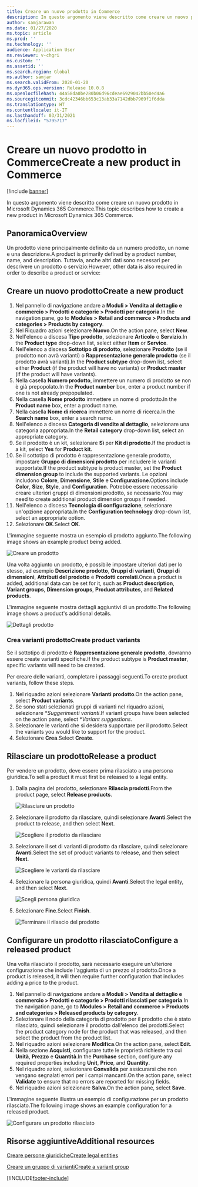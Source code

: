 ```yaml
---
title: Creare un nuovo prodotto in Commerce
description: In questo argomento viene descritto come creare un nuovo prodotto in Microsoft Dynamics 365 Commerce.
author: samjarawan
ms.date: 01/27/2020
ms.topic: article
ms.prod: ''
ms.technology: ''
audience: Application User
ms.reviewer: v-chgri
ms.custom: ''
ms.assetid: ''
ms.search.region: Global
ms.author: samjar
ms.search.validFrom: 2020-01-20
ms.dyn365.ops.version: Release 10.0.8
ms.openlocfilehash: 44a58da0be280b06d96cdeae6929042bb50ed4a6
ms.sourcegitcommit: 3cdc42346bb653c13ab33a7142dbb7969f1f6dda
ms.translationtype: HT
ms.contentlocale: it-IT
ms.lasthandoff: 03/31/2021
ms.locfileid: "5795717"
---
```

# <a name="create-a-new-product-in-commerce"></a><span data-ttu-id="cb7d7-103">Creare un nuovo prodotto in Commerce</span><span class="sxs-lookup"><span data-stu-id="cb7d7-103">Create a new product in Commerce</span></span>


[!include [banner](includes/banner.md)]

<span data-ttu-id="cb7d7-104">In questo argomento viene descritto come creare un nuovo prodotto in Microsoft Dynamics 365 Commerce.</span><span class="sxs-lookup"><span data-stu-id="cb7d7-104">This topic describes how to create a new product in Microsoft Dynamics 365 Commerce.</span></span>

## <a name="overview"></a><span data-ttu-id="cb7d7-105">Panoramica</span><span class="sxs-lookup"><span data-stu-id="cb7d7-105">Overview</span></span>

<span data-ttu-id="cb7d7-106">Un prodotto viene principalmente definito da un numero prodotto, un nome e una descrizione.</span><span class="sxs-lookup"><span data-stu-id="cb7d7-106">A product is primarily defined by a product number, name, and description.</span></span> <span data-ttu-id="cb7d7-107">Tuttavia, anche altri dati sono necessari per descrivere un prodotto o servizio:</span><span class="sxs-lookup"><span data-stu-id="cb7d7-107">However, other data is also required in order to describe a product or service:</span></span>

## <a name="create-a-new-product"></a><span data-ttu-id="cb7d7-108">Creare un nuovo prodotto</span><span class="sxs-lookup"><span data-stu-id="cb7d7-108">Create a new product</span></span>

1. <span data-ttu-id="cb7d7-109">Nel pannello di navigazione andare a **Moduli \> Vendita al dettaglio e commercio \> Prodotti e categorie \> Prodotti per categoria**.</span><span class="sxs-lookup"><span data-stu-id="cb7d7-109">In the navigation pane, go to **Modules \> Retail and commerce \> Products and categories \> Products by category**.</span></span>
1. <span data-ttu-id="cb7d7-110">Nel Riquadro azioni selezionare **Nuovo**.</span><span class="sxs-lookup"><span data-stu-id="cb7d7-110">On the action pane, select **New**.</span></span>
1. <span data-ttu-id="cb7d7-111">Nell'elenco a discesa **Tipo prodotto**, selezionare **Articolo** o **Servizio**.</span><span class="sxs-lookup"><span data-stu-id="cb7d7-111">In the **Product type** drop-down list, select either **Item** or **Service**.</span></span>
1. <span data-ttu-id="cb7d7-112">Nell'elenco a discesa **Sottotipo di prodotto**, selezionare **Prodotto** (se il prodotto non avrà varianti) o **Rappresentazione generale prodotto** (se il prodotto avrà varianti).</span><span class="sxs-lookup"><span data-stu-id="cb7d7-112">In the **Product subtype** drop-down list, select either **Product** (if the product will have no variants) or **Product master** (if the product will have variants).</span></span>
1. <span data-ttu-id="cb7d7-113">Nella casella **Numero prodotto**, immettere un numero di prodotto se non è già prepopolato.</span><span class="sxs-lookup"><span data-stu-id="cb7d7-113">In the **Product number** box, enter a product number if one is not already prepopulated.</span></span>
1. <span data-ttu-id="cb7d7-114">Nella casella **Nome prodotto** immettere un nome di prodotto.</span><span class="sxs-lookup"><span data-stu-id="cb7d7-114">In the **Product name** box, enter a product name.</span></span>
1. <span data-ttu-id="cb7d7-115">Nella casella **Nome di ricerca** immettere un nome di ricerca.</span><span class="sxs-lookup"><span data-stu-id="cb7d7-115">In the **Search name** box, enter a search name.</span></span>
1. <span data-ttu-id="cb7d7-116">Nell'elenco a discesa **Categoria di vendite al dettaglio**, selezionare una categoria appropriata.</span><span class="sxs-lookup"><span data-stu-id="cb7d7-116">In the **Retail category** drop-down list, select an appropriate category.</span></span>
1. <span data-ttu-id="cb7d7-117">Se il prodotto è un kit, selezionare **Sì** per **Kit di prodotto**.</span><span class="sxs-lookup"><span data-stu-id="cb7d7-117">If the product is a kit, select **Yes** for **Product kit**.</span></span>
1. <span data-ttu-id="cb7d7-118">Se il sottotipo di prodotto è rappresentazione generale prodotto, impostare **Gruppo di dimensioni prodotto** per includere le varianti supportate.</span><span class="sxs-lookup"><span data-stu-id="cb7d7-118">If the product subtype is product master, set the **Product dimension group** to include the supported variants.</span></span> <span data-ttu-id="cb7d7-119">Le opzioni includono **Colore**, **Dimensione**, **Stile** e **Configurazione**.</span><span class="sxs-lookup"><span data-stu-id="cb7d7-119">Options include **Color**, **Size**, **Style**, and **Configuration**.</span></span> <span data-ttu-id="cb7d7-120">Potrebbe essere necessario creare ulteriori gruppi di dimensioni prodotto, se necessario.</span><span class="sxs-lookup"><span data-stu-id="cb7d7-120">You may need to create additional product dimension groups if needed.</span></span>
1. <span data-ttu-id="cb7d7-121">Nell'elenco a discesa **Tecnologia di configurazione**, selezionare un'opzione appropriata.</span><span class="sxs-lookup"><span data-stu-id="cb7d7-121">In the **Configuration technology** drop-down list, select an appropriate option.</span></span>
1. <span data-ttu-id="cb7d7-122">Selezionare **OK**.</span><span class="sxs-lookup"><span data-stu-id="cb7d7-122">Select **OK**.</span></span>

<span data-ttu-id="cb7d7-123">L'immagine seguente mostra un esempio di prodotto aggiunto.</span><span class="sxs-lookup"><span data-stu-id="cb7d7-123">The following image shows an example product being added.</span></span>

![Creare un prodotto](media/create-new-product.png)

<span data-ttu-id="cb7d7-125">Una volta aggiunto un prodotto, è possibile impostare ulteriori dati per lo stesso, ad esempio **Descrizione prodotto**, **Gruppi di varianti**, **Gruppi di dimensioni**, **Attributi del prodotto** e **Prodotti correlati**.</span><span class="sxs-lookup"><span data-stu-id="cb7d7-125">Once a product is added, additional data can be set for it, such as **Product description**, **Variant groups**, **Dimension groups**, **Product attributes**, and **Related products**.</span></span>

<span data-ttu-id="cb7d7-126">L'immagine seguente mostra dettagli aggiuntivi di un prodotto.</span><span class="sxs-lookup"><span data-stu-id="cb7d7-126">The following image shows a product's additional details.</span></span>

![Dettagli prodotto](media/create-new-product-2.png)

### <a name="create-product-variants"></a><span data-ttu-id="cb7d7-128">Crea varianti prodotto</span><span class="sxs-lookup"><span data-stu-id="cb7d7-128">Create product variants</span></span>

<span data-ttu-id="cb7d7-129">Se il sottotipo di prodotto è **Rappresentazione generale prodotto**, dovranno essere create varianti specifiche.</span><span class="sxs-lookup"><span data-stu-id="cb7d7-129">If the product subtype is **Product master**, specific variants will need to be created.</span></span> 

<span data-ttu-id="cb7d7-130">Per creare delle varianti, completare i passaggi seguenti.</span><span class="sxs-lookup"><span data-stu-id="cb7d7-130">To create product variants, follow these steps.</span></span>

1. <span data-ttu-id="cb7d7-131">Nel riquadro azioni selezionare **Varianti prodotto**.</span><span class="sxs-lookup"><span data-stu-id="cb7d7-131">On the action pane, select **Product variants**.</span></span>
1. <span data-ttu-id="cb7d7-132">Se sono stati selezionati gruppi di varianti nel riquadro azioni, selezionare \**Suggerimenti varianti*.</span><span class="sxs-lookup"><span data-stu-id="cb7d7-132">If variant groups have been selected on the action pane, select \**Variant suggestions*.</span></span>
1. <span data-ttu-id="cb7d7-133">Selezionare le varianti che si desidera supportare per il prodotto.</span><span class="sxs-lookup"><span data-stu-id="cb7d7-133">Select the variants you would like to support for the product.</span></span>
1. <span data-ttu-id="cb7d7-134">Selezionare **Crea**.</span><span class="sxs-lookup"><span data-stu-id="cb7d7-134">Select **Create**.</span></span>

## <a name="release-a-product"></a><span data-ttu-id="cb7d7-135">Rilasciare un prodotto</span><span class="sxs-lookup"><span data-stu-id="cb7d7-135">Release a product</span></span>

<span data-ttu-id="cb7d7-136">Per vendere un prodotto, deve essere prima rilasciato a una persona giuridica.</span><span class="sxs-lookup"><span data-stu-id="cb7d7-136">To sell a product it must first be released to a legal entity.</span></span>

1. <span data-ttu-id="cb7d7-137">Dalla pagina del prodotto, selezionare **Rilascia prodotti**.</span><span class="sxs-lookup"><span data-stu-id="cb7d7-137">From the product page, select **Release products**.</span></span>

    ![Rilasciare un prodotto](media/create-new-product-3.png)

1. <span data-ttu-id="cb7d7-139">Selezionare il prodotto da rilasciare, quindi selezionare **Avanti**.</span><span class="sxs-lookup"><span data-stu-id="cb7d7-139">Select the product to release, and then select **Next**.</span></span>

    ![Scegliere il prodotto da rilasciare](media/create-new-product-4.png)

1. <span data-ttu-id="cb7d7-141">Selezionare il set di varianti di prodotto da rilasciare, quindi selezionare **Avanti**.</span><span class="sxs-lookup"><span data-stu-id="cb7d7-141">Select the set of product variants to release, and then select **Next**.</span></span>

    ![Scegliere le varianti da rilasciare](media/create-new-product-5.png)

1. <span data-ttu-id="cb7d7-143">Selezionare la persona giuridica, quindi **Avanti**.</span><span class="sxs-lookup"><span data-stu-id="cb7d7-143">Select the legal entity, and then select **Next**.</span></span>

    ![Scegli persona giuridica](media/create-new-product-6.png)

1. <span data-ttu-id="cb7d7-145">Selezionare **Fine**.</span><span class="sxs-lookup"><span data-stu-id="cb7d7-145">Select **Finish**.</span></span>

    ![Terminare il rilascio del prodotto](media/create-new-product-7.png)

## <a name="configure-a-released-product"></a><span data-ttu-id="cb7d7-147">Configurare un prodotto rilasciato</span><span class="sxs-lookup"><span data-stu-id="cb7d7-147">Configure a released product</span></span>

<span data-ttu-id="cb7d7-148">Una volta rilasciato il prodotto, sarà necessario eseguire un'ulteriore configurazione che include l'aggiunta di un prezzo al prodotto.</span><span class="sxs-lookup"><span data-stu-id="cb7d7-148">Once a product is released, it will then require further configuration that includes adding a price to the product.</span></span>

1. <span data-ttu-id="cb7d7-149">Nel pannello di navigazione andare a **Moduli \> Vendita al dettaglio e commercio \> Prodotti e categorie \> Prodotti rilasciati per categoria**.</span><span class="sxs-lookup"><span data-stu-id="cb7d7-149">In the navigation pane, go to **Modules \> Retail and commerce \> Products and categories \> Released products by category**.</span></span>
1. <span data-ttu-id="cb7d7-150">Selezionare il nodo della categoria di prodotto per il prodotto che è stato rilasciato, quindi selezionare il prodotto dall'elenco dei prodotti.</span><span class="sxs-lookup"><span data-stu-id="cb7d7-150">Select the product category node for the product that was released, and then select the product from the product list.</span></span>
1. <span data-ttu-id="cb7d7-151">Nel riquadro azioni selezionare **Modifica**.</span><span class="sxs-lookup"><span data-stu-id="cb7d7-151">On the action pane, select **Edit**.</span></span>
1. <span data-ttu-id="cb7d7-152">Nella sezione **Acquisti**, configurare tutte le proprietà richieste tra cui **Unità**, **Prezzo** e **Quantità**.</span><span class="sxs-lookup"><span data-stu-id="cb7d7-152">In the **Purchase** section, configure any required properties including **Unit**, **Price**,  and **Quantity**.</span></span>
1. <span data-ttu-id="cb7d7-153">Nel riquadro azioni, selezionare **Convalida** per assicurarsi che non vengano segnalati errori per i campi mancanti.</span><span class="sxs-lookup"><span data-stu-id="cb7d7-153">On the action pane, select **Validate** to ensure that no errors are reported for missing fields.</span></span>
1. <span data-ttu-id="cb7d7-154">Nel riquadro azioni selezionare **Salva**.</span><span class="sxs-lookup"><span data-stu-id="cb7d7-154">On the action pane, select **Save**.</span></span>

<span data-ttu-id="cb7d7-155">L'immagine seguente illustra un esempio di configurazione per un prodotto rilasciato.</span><span class="sxs-lookup"><span data-stu-id="cb7d7-155">The following image shows an example configuration for a released product.</span></span>

![Configurare un prodotto rilasciato](media/create-new-product-8.png)

## <a name="additional-resources"></a><span data-ttu-id="cb7d7-157">Risorse aggiuntive</span><span class="sxs-lookup"><span data-stu-id="cb7d7-157">Additional resources</span></span>

[<span data-ttu-id="cb7d7-158">Creare persone giuridiche</span><span class="sxs-lookup"><span data-stu-id="cb7d7-158">Create legal entities</span></span>](channels-legal-entities.md)

[<span data-ttu-id="cb7d7-159">Creare un gruppo di varianti</span><span class="sxs-lookup"><span data-stu-id="cb7d7-159">Create a variant group</span></span>](create-variant-group.md) 


[!INCLUDE[footer-include](../includes/footer-banner.md)]